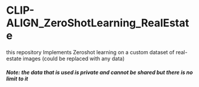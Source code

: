 # CLIP-ALIGN_ZeroShotLearning_RealEstate
this repository Implements Zeroshot learning on a custom dataset of real-estate images (could be replaced with any data)
##### Note: the data that is used is private and cannot be shared but there is no limit to it
